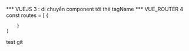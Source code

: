 *** VUEJS 3
    <teleport to="tagName"><Component/></teleport> : di chuyển component tới thẻ tagName
*** VUE_ROUTER 4
    <router-link to="/"></router-link>
    const routes = [
        {

        }
    ]
 

test git
